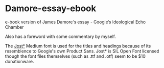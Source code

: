 # Damore-essay-ebook
e-book version of James Damore's essay - Google’s Ideological Echo Chamber

Also has a foreword with some commentary by myself.

The [Jost*](https://github.com/indestructible-type/Jost) Medium font is used for the titles and headings because of its resemblence to Google's own Product Sans. Jost* is SIL Open Font licensed though the font files themselves (such as .ttf and .otf) seem to be $10 donationware.
